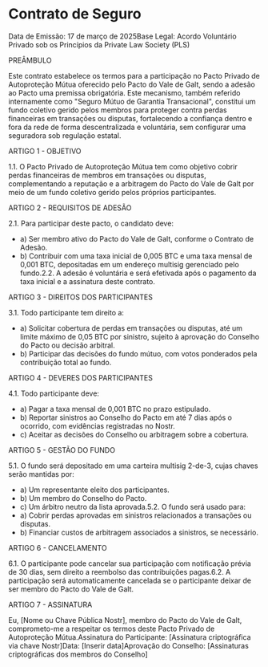 # Contrato de Seguro

Data de Emissão: 17 de março de 2025Base Legal: Acordo Voluntário Privado sob os Princípios da Private Law Society (PLS)

PREÂMBULO

Este contrato estabelece os termos para a participação no Pacto Privado de Autoproteção Mútua oferecido pelo Pacto do Vale de Galt, sendo a adesão ao Pacto uma premissa obrigatória. Este mecanismo, também referido internamente como "Seguro Mútuo de Garantia Transacional", constitui um fundo coletivo gerido pelos membros para proteger contra perdas financeiras em transações ou disputas, fortalecendo a confiança dentro e fora da rede de forma descentralizada e voluntária, sem configurar uma seguradora sob regulação estatal.

ARTIGO 1 - OBJETIVO

1.1. O Pacto Privado de Autoproteção Mútua tem como objetivo cobrir perdas financeiras de membros em transações ou disputas, complementando a reputação e a arbitragem do Pacto do Vale de Galt por meio de um fundo coletivo gerido pelos próprios participantes.

ARTIGO 2 - REQUISITOS DE ADESÃO

2.1. Para participar deste pacto, o candidato deve:

* a) Ser membro ativo do Pacto do Vale de Galt, conforme o Contrato de Adesão.
* b) Contribuir com uma taxa inicial de 0,005 BTC e uma taxa mensal de 0,001 BTC, depositadas em um endereço multisig gerenciado pelo fundo.2.2. A adesão é voluntária e será efetivada após o pagamento da taxa inicial e a assinatura deste contrato.

ARTIGO 3 - DIREITOS DOS PARTICIPANTES

3.1. Todo participante tem direito a:

* a) Solicitar cobertura de perdas em transações ou disputas, até um limite máximo de 0,05 BTC por sinistro, sujeito à aprovação do Conselho do Pacto ou decisão arbitral.
* b) Participar das decisões do fundo mútuo, com votos ponderados pela contribuição total ao fundo.

ARTIGO 4 - DEVERES DOS PARTICIPANTES

4.1. Todo participante deve:

* a) Pagar a taxa mensal de 0,001 BTC no prazo estipulado.
* b) Reportar sinistros ao Conselho do Pacto em até 7 dias após o ocorrido, com evidências registradas no Nostr.
* c) Aceitar as decisões do Conselho ou arbitragem sobre a cobertura.

ARTIGO 5 - GESTÃO DO FUNDO

5.1. O fundo será depositado em uma carteira multisig 2-de-3, cujas chaves serão mantidas por:

* a) Um representante eleito dos participantes.
* b) Um membro do Conselho do Pacto.
* c) Um árbitro neutro da lista aprovada.5.2. O fundo será usado para:
* a) Cobrir perdas aprovadas em sinistros relacionados a transações ou disputas.
* b) Financiar custos de arbitragem associados a sinistros, se necessário.

ARTIGO 6 - CANCELAMENTO

6.1. O participante pode cancelar sua participação com notificação prévia de 30 dias, sem direito a reembolso das contribuições pagas.6.2. A participação será automaticamente cancelada se o participante deixar de ser membro do Pacto do Vale de Galt.

ARTIGO 7 - ASSINATURA

Eu, \[Nome ou Chave Pública Nostr], membro do Pacto do Vale de Galt, comprometo-me a respeitar os termos deste Pacto Privado de Autoproteção Mútua.Assinatura do Participante: \[Assinatura criptográfica via chave Nostr]Data: \[Inserir data]Aprovação do Conselho: \[Assinaturas criptográficas dos membros do Conselho]
